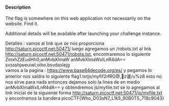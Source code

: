 
#### Description

The flag is somewhere on this web application not necessarily on the website. Find it.

Additional details will be available after launching your challenge instance.

Detalles : vamos al link que se nos proporciona http://saturn.picoctf.net:50471/ luego agregamos un /robots.txt al link
http://saturn.picoctf.net:50471/robots.txt, 
encontraremos lo siguiente 
ZmxhZzEudHh0;anMvbXlmaW
anMvbXlmaWxlLnR4dA==
svssshjweuiwl;oiho.bsvdaslejg  
vamos a la pagina : https://www.base64decode.org/es/ y pegamos lo anterior nos saldra lo siguiente flag1.txtjs/myfif2זfRG@,z谖/u%z8 esto no nos sirve para nada entonces dejamos solo la linea de en medio 
anMvbXlmaWxlLnR4dA==
y obtendremos js/myfile.txt 
se lo agregamos al link inicial de la siguiente forma 
http://saturn.picoctf.net:50471/js/myfile.txt
y encontramos la bandera 
picoCTF{Who_D03sN7_L1k5_90B0T5_718c9043} 



